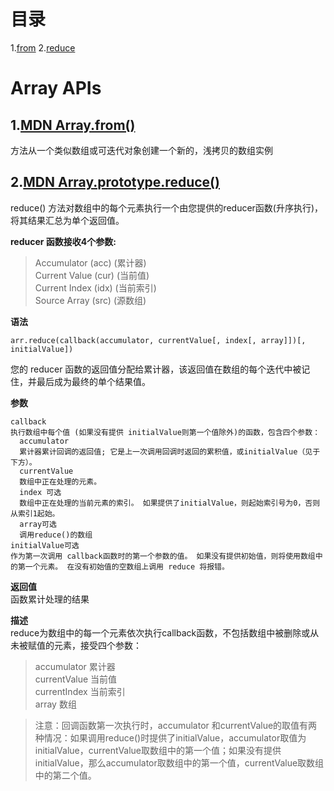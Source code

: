 # 目录
1.[from](#1mdn--arrayfrom)
2.[reduce](#2mdn--arrayprototypereduce)

# Array APIs
## 1.[MDN  Array.from()](https://developer.mozilla.org/zh-CN/docs/Web/JavaScript/Reference/Global_Objects/Array/from) 
方法从一个类似数组或可迭代对象创建一个新的，浅拷贝的数组实例 
## 2.[MDN  Array.prototype.reduce()](https://developer.mozilla.org/zh-CN/docs/Web/JavaScript/Reference/Global_Objects/Array/Reduce)
reduce() 方法对数组中的每个元素执行一个由您提供的reducer函数(升序执行)，将其结果汇总为单个返回值。  

**reducer 函数接收4个参数:**
>Accumulator (acc) (累计器)  
>Current Value (cur) (当前值)  
>Current Index (idx) (当前索引)  
>Source Array (src) (源数组)  

**语法**
```
arr.reduce(callback(accumulator, currentValue[, index[, array]])[, initialValue])
```
您的 reducer 函数的返回值分配给累计器，该返回值在数组的每个迭代中被记住，并最后成为最终的单个结果值。  

**参数**
```
callback
执行数组中每个值 (如果没有提供 initialValue则第一个值除外)的函数，包含四个参数：
  accumulator
  累计器累计回调的返回值; 它是上一次调用回调时返回的累积值，或initialValue（见于下方）。
  currentValue
  数组中正在处理的元素。
  index 可选
  数组中正在处理的当前元素的索引。 如果提供了initialValue，则起始索引号为0，否则从索引1起始。
  array可选
  调用reduce()的数组
initialValue可选
作为第一次调用 callback函数时的第一个参数的值。 如果没有提供初始值，则将使用数组中的第一个元素。 在没有初始值的空数组上调用 reduce 将报错。
```
**返回值**  
函数累计处理的结果  

**描述**  
reduce为数组中的每一个元素依次执行callback函数，不包括数组中被删除或从未被赋值的元素，接受四个参数：
>accumulator 累计器  
>currentValue 当前值  
>currentIndex 当前索引  
>array 数组

>注意：回调函数第一次执行时，accumulator 和currentValue的取值有两种情况：如果调用reduce()时提供了initialValue，accumulator取值为initialValue，currentValue取数组中的第一个值；如果没有提供 initialValue，那么accumulator取数组中的第一个值，currentValue取数组中的第二个值。
